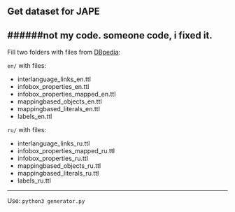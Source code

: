 Get dataset for JAPE  
------
######not my code. someone code, i fixed it.  
---
Fill two folders with files from [DBpedia](https://wiki.dbpedia.org/downloads-2016-10#datasets):  

`en/` with files:  
* interlanguage_links_en.ttl  
* infobox_properties_en.ttl  
* infobox_properties_mapped_en.ttl  
* mappingbased_objects_en.ttl  
* mappingbased_literals_en.ttl  
* labels_en.ttl  

`ru/` with files:  
* interlanguage_links_ru.ttl  
* infobox_properties_mapped_ru.ttl  
* infobox_properties_ru.ttl  
* mappingbased_objects_ru.ttl  
* mappingbased_literals_ru.ttl  
* labels_ru.ttl  
---
Use: `python3 generator.py`
